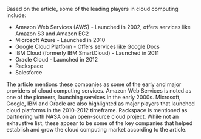 Based on the article, some of the leading players in cloud computing include:

- Amazon Web Services (AWS) - Launched in 2002, offers services like Amazon S3 and Amazon EC2
- Microsoft Azure - Launched in 2010
- Google Cloud Platform - Offers services like Google Docs 
- IBM Cloud (formerly IBM SmartCloud) - Launched in 2011
- Oracle Cloud - Launched in 2012
- Rackspace
- Salesforce

The article mentions these companies as some of the early and major providers of cloud computing services. Amazon Web Services is noted as one of the pioneers, launching services in the early 2000s. Microsoft, Google, IBM and Oracle are also highlighted as major players that launched cloud platforms in the 2010-2012 timeframe. Rackspace is mentioned as partnering with NASA on an open-source cloud project. While not an exhaustive list, these appear to be some of the key companies that helped establish and grow the cloud computing market according to the article.